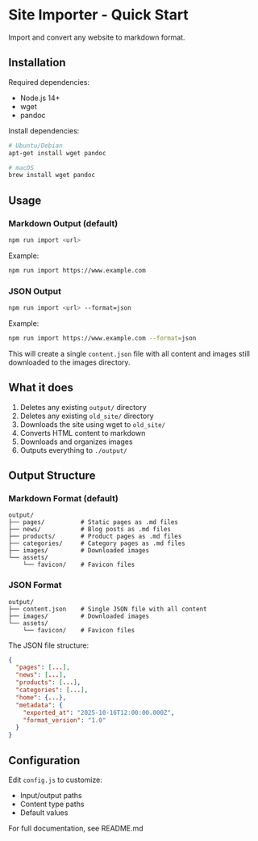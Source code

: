 # Site Importer - Quick Start

Import and convert any website to markdown format.

## Installation

Required dependencies:
- Node.js 14+
- wget
- pandoc

Install dependencies:
```bash
# Ubuntu/Debian
apt-get install wget pandoc

# macOS
brew install wget pandoc
```

## Usage

### Markdown Output (default)

```bash
npm run import <url>
```

Example:
```bash
npm run import https://www.example.com
```

### JSON Output

```bash
npm run import <url> --format=json
```

Example:
```bash
npm run import https://www.example.com --format=json
```

This will create a single `content.json` file with all content and images still downloaded to the images directory.

## What it does

1. Deletes any existing `output/` directory
2. Deletes any existing `old_site/` directory  
3. Downloads the site using wget to `old_site/`
4. Converts HTML content to markdown
5. Downloads and organizes images
6. Outputs everything to `./output/`

## Output Structure

### Markdown Format (default)

```
output/
├── pages/          # Static pages as .md files
├── news/           # Blog posts as .md files
├── products/       # Product pages as .md files
├── categories/     # Category pages as .md files
├── images/         # Downloaded images
└── assets/
    └── favicon/    # Favicon files
```

### JSON Format

```
output/
├── content.json    # Single JSON file with all content
├── images/         # Downloaded images
└── assets/
    └── favicon/    # Favicon files
```

The JSON file structure:
```json
{
  "pages": [...],
  "news": [...],
  "products": [...],
  "categories": [...],
  "home": {...},
  "metadata": {
    "exported_at": "2025-10-16T12:00:00.000Z",
    "format_version": "1.0"
  }
}
```

## Configuration

Edit `config.js` to customize:
- Input/output paths
- Content type paths
- Default values

For full documentation, see README.md
